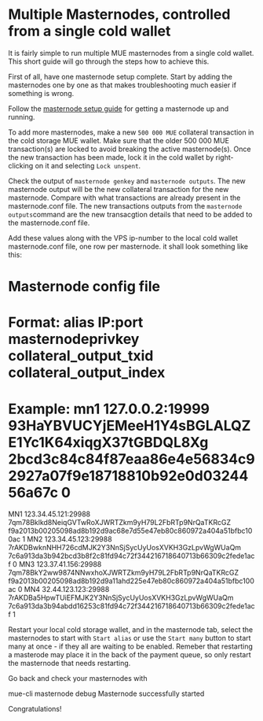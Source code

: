# Multiple Masternodes, controlled from a single cold wallet

It is fairly simple to run multiple MUE masternodes from a single cold wallet. This short guide will go through the steps how to achieve this. 

First of all, have one masternode setup complete. Start by adding the masternodes one by one as that makes troubleshooting much easier if something is wrong.

Follow the [masternode setup guide](https://github.com/muecoin/Guides/blob/master/masternode_setup.md)
for getting a masternode up and running.

To add more masternodes, make a new `500 000 MUE` collateral transaction in the cold storage MUE wallet. Make sure that the older 500 000 MUE transaction(s) are locked to avoid breaking the active masternode(s). Once the new transaction has been made, lock it in the cold wallet by right-clicking on it and selecting `Lock unspent`.

Check the output of `masternode genkey` and `masternode outputs`. The new masternode output will be the new collateral transaction for the new masternode. Compare with what transactions are already present in the masternode.conf file. The new transactions outputs from the `masternode outputs`command are the new transacgtion details that need to be added to the masternode.conf file.

Add these values along with the VPS ip-number to the local cold wallet masternode.conf file, one row per masternode.
it shall look something like this:

  # Masternode config file
  # Format: alias IP:port masternodeprivkey collateral_output_txid collateral_output_index
  # Example: mn1 127.0.0.2:19999 93HaYBVUCYjEMeeH1Y4sBGLALQZE1Yc1K64xiqgX37tGBDQL8Xg 2bcd3c84c84f87eaa86e4e56834c92927a07f9e18718810b92e0d0324456a67c 0
  MN1 123.34.45.121:29988 7qm78Bklkd8NeiqGVTwRoXJWRTZkm9yH79L2FbRTp9NrQaTKRcGZ f9a2013b00205098ad8b192d9ac68e7d55e47eb80c860972a404a51bfbc100ac 1
  MN2 123.34.45.123:29988 7rAKDBwknNHH726cdMJK2Y3NnSjSycUyUosXVKH3GzLpvWgWUaQm  7c6a913da3b942bcd3b8f2c81fd94c72f344216718640713b66309c2fede1acf 0
  MN3 123.37.41.156:29988 7qm78BkY2ww9874NNwxhoXJWRTZkm9yH79L2FbRTp9NrQaTKRcGZ f9a2013b00205098ad8b192d9a11ahd225e47eb80c860972a404a51bfbc100ac 0
  MN4 32.44.123.123:29988 7rAKDBa5HpwTUiEFMJK2Y3NnSjSycUyUosXVKH3GzLpvWgWUaQm  7c6a913da3b94abdd16253c81fd94c72f344216718640713b66309c2fede1acf 1


Restart your local cold storage wallet, and in the masternode tab, select the masternodes to start with `Start alias` or use the `Start many` button to start many at once - if they all are waiting to be enabled. Remeber that restarting a masterode may place it in the back of the payment queue, so only restart the masternode that needs restarting.

Go back and check your masternodes with 

  mue-cli masternode debug
  Masternode successfully started

Congratulations!
